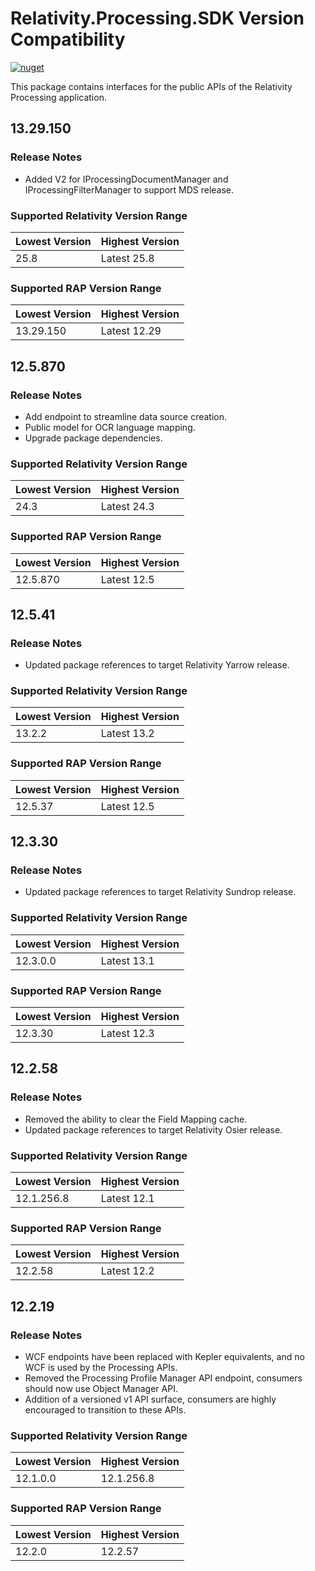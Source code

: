 # Relativity.Processing.SDK Version Compatibility

[![nuget](https://img.shields.io/nuget/v/Relativity.Processing.SDK.svg)](https://www.nuget.org/packages/Relativity.Processing.SDK)

This package contains interfaces for the public APIs of the Relativity Processing application.

## 13.29.150

### Release Notes

* Added V2 for IProcessingDocumentManager and IProcessingFilterManager to support MDS release.

### Supported Relativity Version Range

Lowest Version | Highest Version
--- | ---
25.8 | Latest 25.8

### Supported RAP Version Range

Lowest Version | Highest Version
--- | ---
13.29.150 | Latest 12.29

## 12.5.870

### Release Notes

* Add endpoint to streamline data source creation.
* Public model for OCR language mapping.
* Upgrade package dependencies.

### Supported Relativity Version Range

Lowest Version | Highest Version
--- | ---
24.3 | Latest 24.3

### Supported RAP Version Range

Lowest Version | Highest Version
--- | ---
12.5.870 | Latest 12.5

## 12.5.41

### Release Notes

* Updated package references to target Relativity Yarrow release.

### Supported Relativity Version Range

Lowest Version | Highest Version
--- | ---
13.2.2 | Latest 13.2

### Supported RAP Version Range

Lowest Version | Highest Version
--- | ---
12.5.37 | Latest 12.5

## 12.3.30

### Release Notes

* Updated package references to target Relativity Sundrop release.

### Supported Relativity Version Range

Lowest Version | Highest Version
--- | ---
12.3.0.0 | Latest 13.1

### Supported RAP Version Range

Lowest Version | Highest Version
--- | ---
12.3.30 | Latest 12.3

## 12.2.58

### Release Notes

* Removed the ability to clear the Field Mapping cache.
* Updated package references to target Relativity Osier release.

### Supported Relativity Version Range

Lowest Version | Highest Version
--- | ---
12.1.256.8 | Latest 12.1

### Supported RAP Version Range

Lowest Version | Highest Version
--- | ---
12.2.58 | Latest 12.2

## 12.2.19

### Release Notes

* WCF endpoints have been replaced with Kepler equivalents, and no WCF is used by the Processing APIs.
* Removed the Processing Profile Manager API endpoint, consumers should now use Object Manager API.
* Addition of a versioned v1 API surface, consumers are highly encouraged to transition to these APIs.

### Supported Relativity Version Range

Lowest Version | Highest Version
--- | ---
12.1.0.0 | 12.1.256.8

### Supported RAP Version Range

Lowest Version | Highest Version
--- | ---
12.2.0 | 12.2.57